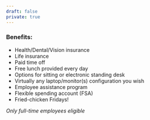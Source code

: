 ```yaml
---
draft: false
private: true
---
```


### Benefits:

- Health/Dental/Vision insurance
- Life insurance
- Paid time off
- Free lunch provided every day
- Options for sitting or electronic standing desk
- Virtually any laptop/monitor(s) configuration you wish
- Employee assistance program
- Flexible spending account (FSA)
- Fried-chicken Fridays!

*Only full-time employees eligible*
